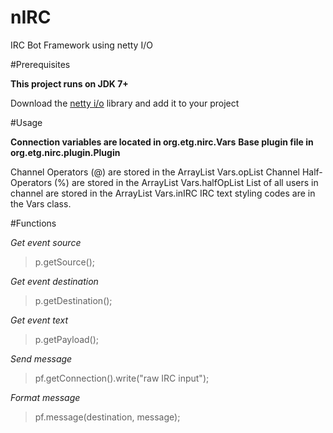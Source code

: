 # nIRC
IRC Bot Framework using netty I/O

#Prerequisites

**This project runs on JDK 7+**

Download the [netty i/o](https://netty.io/) library and add it to your project

#Usage

**Connection variables are located in org.etg.nirc.Vars**
**Base plugin file in org.etg.nirc.plugin.Plugin**

Channel Operators (@) are stored in the ArrayList Vars.opList
Channel Half-Operators (%) are stored in the ArrayList Vars.halfOpList
List of all users in channel are stored in the ArrayList Vars.inIRC
IRC text styling codes are in the Vars class.

#Functions

*Get event source*
> p.getSource();

*Get event destination*
> p.getDestination();

*Get event text*
> p.getPayload();

*Send message*
> pf.getConnection().write("raw IRC input");

*Format message*
> pf.message(destination, message);